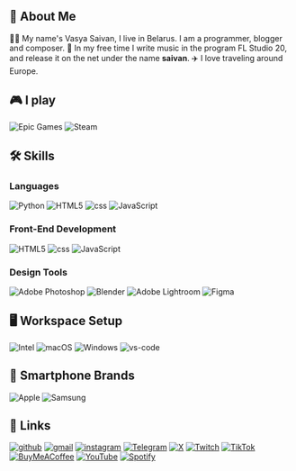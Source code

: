 ## 🚀 About Me
👨‍💻 My name's Vasya Saivan, I live in Belarus. I am a programmer, blogger and composer.
🎸 In my free time I write music in the program FL Studio 20, and release it on the net under the name **saivan**.
✈️ I love traveling around Europe.

## 🎮 I play
![Epic Games](https://img.shields.io/badge/epicgames-%23313131.svg?style=for-the-badge&logo=epicgames&logoColor=white)
![Steam](https://img.shields.io/badge/steam-%23000000.svg?style=for-the-badge&logo=steam&logoColor=white)

## 🛠️ Skills

### Languages
![Python](https://img.shields.io/badge/python-3670A0?style=for-the-badge&logo=python&logoColor=ffdd54)
![HTML5](https://img.shields.io/badge/html5-%23E34F26.svg?style=for-the-badge&logo=html5&logoColor=white)
![css](https://img.shields.io/badge/CSS3-1572B6?style=for-the-badge&logo=css3&logoColor=white)
![JavaScript](https://img.shields.io/badge/javascript-%23323330.svg?style=for-the-badge&logo=javascript&logoColor=%23F7DF1E)

### Front-End Development
![HTML5](https://img.shields.io/badge/html5-%23E34F26.svg?style=for-the-badge&logo=html5&logoColor=white)
![css](https://img.shields.io/badge/CSS3-1572B6?style=for-the-badge&logo=css3&logoColor=white)
![JavaScript](https://img.shields.io/badge/javascript-%23323330.svg?style=for-the-badge&logo=javascript&logoColor=%23F7DF1E)

### Design Tools
![Adobe Photoshop](https://img.shields.io/badge/adobe%20photoshop-%2331A8FF.svg?style=for-the-badge&logo=adobe%20photoshop&logoColor=white)
![Blender](https://img.shields.io/badge/blender-%23F5792A.svg?style=for-the-badge&logo=blender&logoColor=white)
![Adobe Lightroom](https://img.shields.io/badge/Adobe%20Lightroom-31A8FF.svg?style=for-the-badge&logo=Adobe%20Lightroom&logoColor=white)
![Figma](https://img.shields.io/badge/figma-%23F24E1E.svg?style=for-the-badge&logo=figma&logoColor=white)

## 🖥️ Workspace Setup
![Intel](https://img.shields.io/badge/intel-%230068B5%20.svg?style=for-the-badge&logo=intel&logoColor=white)
![macOS](https://img.shields.io/badge/mac%20os-000000?style=for-the-badge&logo=macos&logoColor=F0F0F0)
![Windows](https://img.shields.io/badge/Windows-0078D6?style=for-the-badge&logo=windows&logoColor=white)
![vs-code](https://img.shields.io/badge/VS_Code-007ACC?style=for-the-badge&logo=Visual-Studio-Code&logoColor=white)

## 📱 Smartphone Brands
![Apple](https://img.shields.io/badge/Apple-%23000000.svg?style=for-the-badge&logo=apple&logoColor=white)
![Samsung](https://img.shields.io/badge/Samsung-%231428A0.svg?style=for-the-badge&logo=samsung&logoColor=white)

## 🔗 Links
[![github](https://img.shields.io/badge/GitHub-000000?style=for-the-badge&logo=GitHub&logoColor=white)](https://github.com/saivan4ick)
[![gmail](https://img.shields.io/badge/Gmail-D14836?style=for-the-badge&logo=Gmail&logoColor=white)](mailto:saivan4ickk@gmail.com)
[![instagram](https://img.shields.io/badge/Instagram-E4405F?style=for-the-badge&logo=instagram&logoColor=white)](https://www.instagram.com/saivannxd/)
[![Telegram](https://img.shields.io/badge/Telegram-2CA5E0?style=for-the-badge&logo=telegram&logoColor=white)](https://t.me/saivan4ick)
[![X](https://img.shields.io/badge/X-%23000000.svg?style=for-the-badge&logo=X&logoColor=white)](https://x.com/saivan4ick)
[![Twitch](https://img.shields.io/badge/Twitch-9347FF?style=for-the-badge&logo=twitch&logoColor=white)](https://twitch.tv/saivan4ick)
[![TikTok](https://img.shields.io/badge/TikTok-%23000000.svg?style=for-the-badge&logo=TikTok&logoColor=white)](https://tiktok.com/@saivannxd)
[![BuyMeACoffee](https://img.shields.io/badge/Buy%20Me%20a%20Coffee-ffdd00?style=for-the-badge&logo=buy-me-a-coffee&logoColor=black)](https://coff.ee/saivan)
[![YouTube](https://img.shields.io/badge/YouTube-%23FF0000.svg?style=for-the-badge&logo=YouTube&logoColor=white)](https://youtube.com/saivan)
[![Spotify](https://img.shields.io/badge/Spotify-1ED760?style=for-the-badge&logo=spotify&logoColor=white)](https://open.spotify.com/artist/5UZDcFFnZVJtb9Kxv4xnFj?si=nTmWfyDMRqiSPSl7lTbX9g&nd=1)
